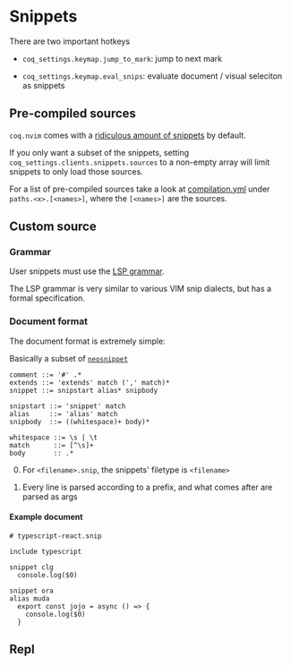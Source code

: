 # Snippets

There are two important hotkeys

- `coq_settings.keymap.jump_to_mark`: jump to next mark

- `coq_settings.keymap.eval_snips`: evaluate document / visual seleciton as snippets

## Pre-compiled sources

`coq.nvim` comes with a [ridiculous amount of snippets](https://raw.githubusercontent.com/ms-jpq/coq.artifacts/artifacts/coq%2Bsnippets.json) by default.

If you only want a subset of the snippets, setting `coq_settings.clients.snippets.sources` to a non-empty array will limit snippets to only load those sources.

For a list of pre-compiled sources take a look at [compilation.yml](https://github.com/ms-jpq/coq_nvim/blob/coq/config/compilation.yml) under `paths.<x>.[<names>]`, where the `[<names>]` are the sources.

## Custom source

### Grammar

User snippets must use the [LSP grammar](https://github.com/microsoft/language-server-protocol/blob/main/snippetSyntax.md).

The LSP grammar is very similar to various VIM snip dialects, but has a formal specification.

### Document format

The document format is extremely simple:

Basically a subset of [`neosnippet`](https://github.com/Shougo/neosnippet.vim)

```ebnf
comment ::= '#' .*
extends ::= 'extends' match (',' match)*
snippet ::= snipstart alias* snipbody

snipstart ::= 'snippet' match
alias     ::= 'alias' match
snipbody  ::= ((whitespace)+ body)*

whitespace ::= \s | \t
match      ::= [^\s]+
body       :: .*
```

0. For `<filename>.snip`, the snippets' filetype is `<filename>`

1. Every line is parsed according to a prefix, and what comes after are parsed as args

#### Example document

```vimsnip
# typescript-react.snip

include typescript

snippet clg
  console.log($0)

snippet ora
alias muda
  export const jojo = async () => {
    console.log($0)
  }
```

## Repl
